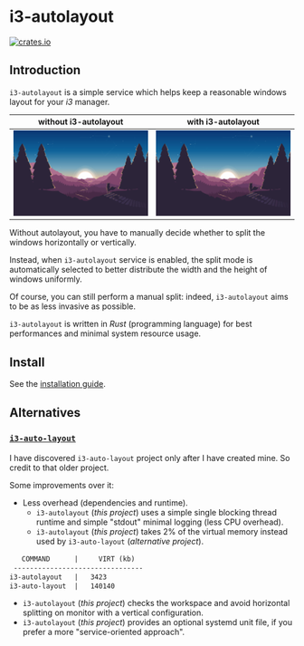 # i3-autolayout
[![crates.io](https://img.shields.io/crates/v/i3-autolayout.svg)](https://crates.io/crates/i3-autolayout)


## Introduction
`i3-autolayout` is a simple service which helps keep a reasonable windows layout for your *i3* manager.

without i3-autolayout      |  with i3-autolayout
:-------------------------:|:-------------------------:
 ![DEMO GIF without autolayout](https://github.com/BiagioFesta/i3-autolayout/blob/main/img/i3-autolayout-without.gif) |  ![DEMO GIF with autolayout](https://github.com/BiagioFesta/i3-autolayout/blob/main/img/i3-autolayout-with.gif)

Without autolayout, you have to manually decide whether to split the windows horizontally or vertically. 

Instead, when `i3-autolayout` service is enabled, the split mode is automatically selected to better distribute the width and the height of windows uniformly. 

Of course, you can still perform a manual split: indeed, `i3-autolayout` aims to be as less invasive as possible.

`i3-autolayout` is written in *Rust* (programming language) for best performances and minimal system resource usage.


## Install

See the [installation guide](https://github.com/BiagioFesta/i3-autolayout/wiki#install).


## Alternatives

### [`i3-auto-layout`](https://github.com/chmln/i3-auto-layout)

I have discovered `i3-auto-layout` project only after I have created mine. 
So credit to that older project.

Some improvements over it:
 * Less overhead (dependencies and runtime).
   * `i3-autolayout` (*this project*) uses a simple single blocking thread runtime and simple "stdout" minimal logging (less CPU overhead).
   * `i3-autolayout` (*this project*) takes 2% of the virtual memory instead used by `i3-auto-layout` (*alternative project*).
 ```
    COMMAND      |     VIRT (kb)
  --------------------------------
 i3-autolayout   |   3423
 i3-auto-layout  |   140140
 ```
 * `i3-autolayout` (*this project*) checks the workspace and avoid horizontal splitting on monitor with a vertical configuration.
 * `i3-autolayout` (*this project*) provides an optional systemd unit file, if you prefer a more "service-oriented approach".
